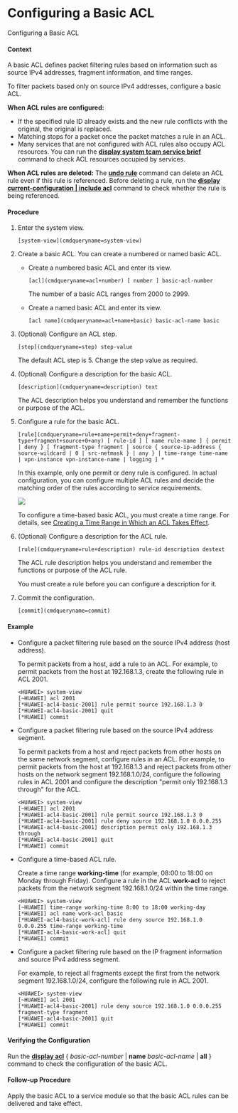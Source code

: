 Configuring a Basic ACL
=======================

Configuring a Basic ACL

#### Context

A basic ACL defines packet filtering rules based on information such as source IPv4 addresses, fragment information, and time ranges.

To filter packets based only on source IPv4 addresses, configure a basic ACL.

**When ACL rules are configured:**

* If the specified rule ID already exists and the new rule conflicts with the original, the original is replaced.
* Matching stops for a packet once the packet matches a rule in an ACL.
* Many services that are not configured with ACL rules also occupy ACL resources. You can run the [**display system tcam service brief**](cmdqueryname=display+system+tcam+service+brief) command to check ACL resources occupied by services.

**When ACL rules are deleted:** The [**undo rule**](cmdqueryname=undo+rule) command can delete an ACL rule even if this rule is referenced. Before deleting a rule, run the [**display current-configuration | include acl**](cmdqueryname=display+current-configuration+%7C+include+acl) command to check whether the rule is being referenced.


#### Procedure

1. Enter the system view.
   
   
   ```
   [system-view](cmdqueryname=system-view)
   ```
2. Create a basic ACL. You can create a numbered or named basic ACL.
   
   
   * Create a numbered basic ACL and enter its view.
     ```
     [acl](cmdqueryname=acl+number) [ number ] basic-acl-number  
     ```
     
     The number of a basic ACL ranges from 2000 to 2999.
   * Create a named basic ACL and enter its view.
     
     ```
     [acl name](cmdqueryname=acl+name+basic) basic-acl-name basic 
     ```
3. (Optional) Configure an ACL step.
   
   
   ```
   [step](cmdqueryname=step) step-value
   ```
   
   
   
   The default ACL step is 5. Change the step value as required.
4. (Optional) Configure a description for the basic ACL.
   
   
   ```
   [description](cmdqueryname=description) text
   ```
   
   The ACL description helps you understand and remember the functions or purpose of the ACL.
5. Configure a rule for the basic ACL.
   
   
   ```
   [rule](cmdqueryname=rule+name+permit+deny+fragment-type+fragment+source+0+any) [ rule-id ] [ name rule-name ] { permit | deny } [ fragment-type fragment | source { source-ip-address { source-wildcard | 0 | src-netmask } | any } | time-range time-name | vpn-instance vpn-instance-name | logging ] *
   ```
   
   In this example, only one permit or deny rule is configured. In actual configuration, you can configure multiple ACL rules and decide the matching order of the rules according to service requirements.
   
   ![](public_sys-resources/note_3.0-en-us.png) 
   
   To configure a time-based basic ACL, you must create a time range. For details, see [Creating a Time Range in Which an ACL Takes Effect](vrp_acl_cfg_0009.html).
6. (Optional) Configure a description for the ACL rule.
   
   
   ```
   [rule](cmdqueryname=rule+description) rule-id description destext
   ```
   
   The ACL rule description helps you understand and remember the functions or purpose of the ACL rule.
   
   You must create a rule before you can configure a description for it.
7. Commit the configuration.
   
   
   ```
   [commit](cmdqueryname=commit)
   ```

#### Example

* Configure a packet filtering rule based on the source IPv4 address (host address).
  
  To permit packets from a host, add a rule to an ACL. For example, to permit packets from the host at 192.168.1.3, create the following rule in ACL 2001.
  ```
  <HUAWEI> system-view
  [~HUAWEI] acl 2001
  [*HUAWEI-acl4-basic-2001] rule permit source 192.168.1.3 0
  [*HUAWEI-acl4-basic-2001] quit
  [*HUAWEI] commit
  ```
* Configure a packet filtering rule based on the source IPv4 address segment.
  
  To permit packets from a host and reject packets from other hosts on the same network segment, configure rules in an ACL. For example, to permit packets from the host at 192.168.1.3 and reject packets from other hosts on the network segment 192.168.1.0/24, configure the following rules in ACL 2001 and configure the description "permit only 192.168.1.3 through" for the ACL.
  ```
  <HUAWEI> system-view
  [~HUAWEI] acl 2001
  [*HUAWEI-acl4-basic-2001] rule permit source 192.168.1.3 0
  [*HUAWEI-acl4-basic-2001] rule deny source 192.168.1.0 0.0.0.255
  [*HUAWEI-acl4-basic-2001] description permit only 192.168.1.3 through
  [*HUAWEI-acl4-basic-2001] quit
  [*HUAWEI] commit
  ```
* Configure a time-based ACL rule.
  
  Create a time range **working-time** (for example, 08:00 to 18:00 on Monday through Friday). Configure a rule in the ACL **work-acl** to reject packets from the network segment 192.168.1.0/24 within the time range.
  ```
  <HUAWEI> system-view
  [~HUAWEI] time-range working-time 8:00 to 18:00 working-day
  [*HUAWEI] acl name work-acl basic
  [*HUAWEI-acl4-basic-work-acl] rule deny source 192.168.1.0 0.0.0.255 time-range working-time
  [*HUAWEI-acl4-basic-work-acl] quit
  [*HUAWEI] commit
  ```
* Configure a packet filtering rule based on the IP fragment information and source IPv4 address segment.
  
  For example, to reject all fragments except the first from the network segment 192.168.1.0/24, configure the following rule in ACL 2001.
  ```
  <HUAWEI> system-view
  [~HUAWEI] acl 2001
  [*HUAWEI-acl4-basic-2001] rule deny source 192.168.1.0 0.0.0.255 fragment-type fragment
  [*HUAWEI-acl4-basic-2001] quit
  [*HUAWEI] commit
  ```

#### Verifying the Configuration

Run the [**display acl**](cmdqueryname=display+acl+name+all) { *basic-acl-number* | **name** *basic-acl-name* | **all** } command to check the configuration of the basic ACL.


#### Follow-up Procedure

Apply the basic ACL to a service module so that the basic ACL rules can be delivered and take effect.